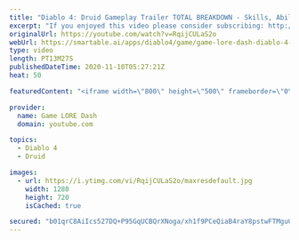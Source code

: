 ```yaml
---
title: "Diablo 4: Druid Gameplay Trailer TOTAL BREAKDOWN - Skills, Abilities, Locations, Items & MORE!"
excerpt: "If you enjoyed this video please consider subscribing: http://bit.ly/2D9NKHK Diablo Lore Books: https://www.amazon.com/shop/gameloredash?"
originalUrl: https://youtube.com/watch?v=RqijCULaS2o
webUrl: https://smartable.ai/apps/diablo4/game/game-lore-dash-diablo-4-druid-gameplay-trailer-total-breakdown-skills-abilities-locations-items-more/
type: video
length: PT13M27S
publishedDateTime: 2020-11-10T05:27:21Z
heat: 50

featuredContent: "<iframe width=\"800\" height=\"500\" frameborder=\"0\" src=\"https://www.youtube.com/embed/RqijCULaS2o\" allow=\"accelerometer; autoplay; encrypted-media; gyroscope; picture-in-picture\" allowfullscreen></iframe>"

provider:
  name: Game LORE Dash
  domain: youtube.com

topics:
  - Diablo 4
  - Druid

images:
  - url: https://i.ytimg.com/vi/RqijCULaS2o/maxresdefault.jpg
    width: 1280
    height: 720
    isCached: true

secured: "b01qrC8AiIcs527DQ+P95GqUCBQrXNoga/xh1f9PCeQiaB4raY8pstwFTMgu0xMML3Kah1FEMJMYOQvd6YWykoYGC92174yKPHKDcRpqafRnfAxX7BbpDoc0LMbw0npiQwh7UajURSfeV7fc7xXRl01QVKzbVmUG7DtyWJE1B5qYMaCaIXln/YBqJce0Wq7oLGnHPnPLsB3Gf4LxibX3xGjsTrncteVNMKe1NggL0PpHivTfvRhyDEXAI2KHxaURkUqI+go0K+88Ou7F7cWBmLq5sNgN0btsevweDCCM57dh7W5qhDoBhvNjJteSK/f+3+a3Th8dEIGHNUSfKeDRVSE2jiNjdFGAnSm0MMQhPFADv4bihLauiPMgkEAavBthAiR/Z8d0lF4iU0EuF+Swrnr2HIdygnQMj1nz5Us/4jk=;m48ZMpXQOM5QW5vv8AKGfQ=="
---
```



